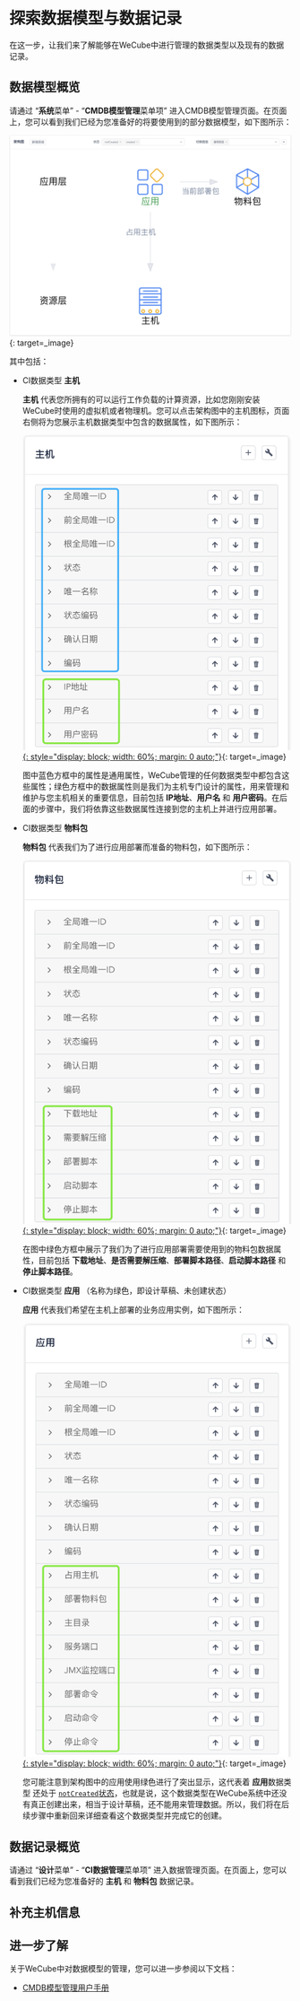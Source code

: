 # 探索数据模型与数据记录

在这一步，让我们来了解能够在WeCube中进行管理的数据类型以及现有的数据记录。


## 数据模型概览

请通过 “**系统**菜单” - “**CMDB模型管理**菜单项” 进入CMDB模型管理页面。在页面上，您可以看到我们已经为您准备好的将要使用到的部分数据模型，如下图所示：

[![上手指引数据模型](images/bootcamp/bootcamp-data-model.png)](images/bootcamp/bootcamp-data-model.png){: target=\_image}

其中包括：

- CI数据类型 **主机**

	**主机** 代表您所拥有的可以运行工作负载的计算资源，比如您刚刚安装WeCube时使用的虚拟机或者物理机。您可以点击架构图中的主机图标，页面右侧将为您展示主机数据类型中包含的数据属性，如下图所示：

	[![上手指引数据类型主机](images/bootcamp/bootcamp-data-type-host.png){: style="display: block; width: 60%; margin: 0 auto;"}](images/bootcamp/bootcamp-data-type-host.png){: target=\_image}

	图中蓝色方框中的属性是通用属性，WeCube管理的任何数据类型中都包含这些属性；绿色方框中的数据属性则是我们为主机专门设计的属性，用来管理和维护与您主机相关的重要信息，目前包括 **IP地址**、**用户名** 和 **用户密码**。在后面的步骤中，我们将依靠这些数据属性连接到您的主机上并进行应用部署。

- CI数据类型 **物料包**

	**物料包** 代表我们为了进行应用部署而准备的物料包，如下图所示：

	[![上手指引数据类型物料包](images/bootcamp/bootcamp-data-type-artifact.png){: style="display: block; width: 60%; margin: 0 auto;"}](images/bootcamp/bootcamp-data-type-artifact.png){: target=\_image}

	在图中绿色方框中展示了我们为了进行应用部署需要使用到的物料包数据属性，目前包括 **下载地址**、**是否需要解压缩**、**部署脚本路径**、**启动脚本路径** 和 **停止脚本路径**。

- CI数据类型 **应用** （名称为绿色，即设计草稿、未创建状态）

	**应用** 代表我们希望在主机上部署的业务应用实例，如下图所示：

	[![上手指引数据类型应用](images/bootcamp/bootcamp-data-type-application.png){: style="display: block; width: 60%; margin: 0 auto;"}](images/bootcamp/bootcamp-data-type-application.png){: target=\_image}

	您可能注意到架构图中的应用使用绿色进行了突出显示，这代表着 **应用**数据类型 还处于 [`notCreated`状态](manual-cmdb-model.md#_2)，也就是说，这个数据类型在WeCube系统中还没有真正创建出来，相当于设计草稿，还不能用来管理数据。所以，我们将在后续步骤中重新回来详细查看这个数据类型并完成它的创建。


## 数据记录概览

请通过 “**设计**菜单” - “**CI数据管理**菜单项” 进入数据管理页面。在页面上，您可以看到我们已经为您准备好的 **主机** 和 **物料包** 数据记录。


## 补充主机信息



## 进一步了解

关于WeCube中对数据模型的管理，您可以进一步参阅以下文档：

- [CMDB模型管理用户手册](manual-cmdb-model.md)
